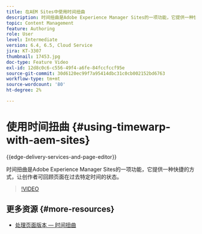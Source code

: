```yaml
---
title: 在AEM Sites中使用时间扭曲
description: 时间扭曲是Adobe Experience Manager Sites的一项功能，它提供一种快捷的方式，让创作者可回顾页面在过去特定时间的状态。
topic: Content Management
feature: Authoring
role: User
level: Intermediate
version: 6.4, 6.5, Cloud Service
jira: KT-3307
thumbnail: 17453.jpg
doc-type: Feature Video
exl-id: 12d8c0c6-c556-49f4-a6fe-84fccfccf95e
source-git-commit: 30d6120ec99f7a95414dbc31c0cb002152bd6763
workflow-type: tm+mt
source-wordcount: '80'
ht-degree: 2%

---
```


# 使用时间扭曲 {#using-timewarp-with-aem-sites}

{{edge-delivery-services-and-page-editor}}

时间扭曲是Adobe Experience Manager Sites的一项功能，它提供一种快捷的方式，让创作者可回顾页面在过去特定时间的状态。

>[!VIDEO](https://video.tv.adobe.com/v/17453?quality=12&learn=on)

## 更多资源 {#more-resources}

* [处理页面版本 — 时间扭曲](https://experienceleague.adobe.com/docs/experience-manager-cloud-service/sites/authoring/features/page-versions.html)
